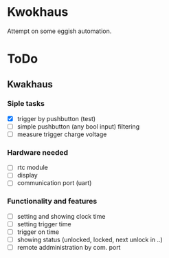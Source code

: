 # Kwokhaus

Attempt on some eggish automation.

# ToDo

## Kwakhaus

### Siple tasks

- [x] trigger by pushbutton (test)
- [ ] simple pushbutton (any bool input) filtering
- [ ] measure trigger charge voltage

### Hardware needed

- [ ] rtc module
- [ ] display
- [ ] communication port (uart)

### Functionality and features

- [ ] setting and showing clock time
- [ ] setting trigger time
- [ ] trigger on time
- [ ] showing status (unlocked, locked, next unlock in ..)
- [ ] remote addministration by com. port
